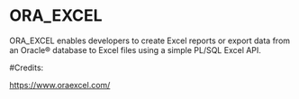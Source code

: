 # ORA_EXCEL
ORA_EXCEL enables developers to create Excel reports or export data from an Oracle® database to Excel files using a simple PL/SQL Excel API.

#Credits:

https://www.oraexcel.com/
